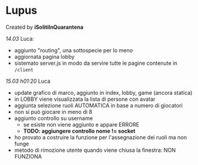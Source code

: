 # Lupus

Created by **iSolitiInQuarantena**

*14.03*
Luca:
- aggiunto "routing", una sottospecie per lo meno
- aggiornata pagina lobby
- sistemato server.js in modo da servire tutte le pagine contenute in ```/client```

*15.03 h01:20*
Luca
- update grafico di marco, aggiunto in index, lobby, game (ancora statica)
- in LOBBY viene visualizzata la lista di persone con avatar
- aggiunta selezione ruoli AUTOMATICA in base a numero di giocatori
- non si può giocare in meno di 8
- aggiunto controllo su username
    - se esiste non viene aggiunto e appare ERRORE
    - **TODO: aggiungere controllo nome != socket**
- ho provato a costruire la funzione per l'assegnazione dei ruoli ma non funge
- metodo di rimozione utente quando viene chiusa la finestra: NON FUNZIONA
